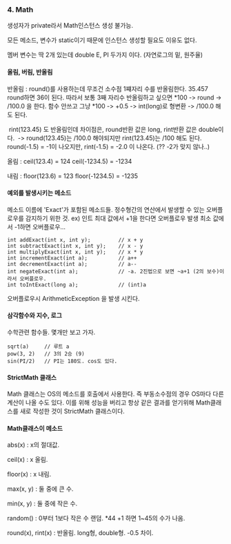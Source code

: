 ### 4. Math

생성자가 private라서 Math인스턴스 생성 불가능.

모든 메소드, 변수가 static이기 때문에 인스턴스 생성할 필요도 이유도 없다.

멤버 변수는 딱 2개 있는데 double E, PI 두가지 이다. (자연로그의 밑, 원주율)





#### 올림, 버림, 반올림

반올림 : round()를 사용하는데 무조건 소수점 1쨰자리 수를 반올림한다. 35.457 round하면 36이 된다.
		따라서 보통 3째 자리수 반올림하고 싶으면 *100 -> round -> /100.0 을 한다.
                함수 안쓰고 그냥 *100 -> +0.5 -> int(long)로 형변환 -> /100.0 해도 된다.

​		rint(123.45) 도 반올림인데 차이점은, round반환 값은 long, rint반환 값은 double이다.
​		-> round(123.45)는 /100.0 해야되지만 rint(123.45)는 /100 해도 된다.
​		round(-1.5) = -1이 나오지만, rint(-1.5) = -2.0 이 나온다. (?? -2가 맞지 않나..)

올림 : ceil(123.4) = 124	ceil(-1234.5) = -1234

내림 : floor(123.6) = 123	floor(-1234.5) = -1235





#### 예외를 발생시키는 메소드

메소드 이름에 'Exact'가 포함된 메소드들. 
정수형간의 연산에서 발생할 수 있는 오버플로우를 감지하기 위한 것.
ex) 인트 최대 값에서 +1을 한다면 오버플로우 발생 최소 값에서 -1하면 오버플로우...

```
int addExact(int x, int y);			// x + y
int subtractExact(int x, int y);	// x - y
int multiplyExact(int x, int y);	// x * y
int incrementExact(int a);			// a++
int decrementExact(int a);			// a--
int negateExact(int a);				// -a. 2진법으로 보면 ~a+1 (2의 보수)이라서 오버플로우.
int toIntExact(long a);				// (int)a
```

오버플로우시 ArithmeticException 을 발생 시킨다.





#### 삼각함수와 지수, 로그

수학관련 함수들. 몇개만 보고 가자.

```
sqrt(a) 	// 루트 a
pow(3, 2)	// 3의 2승 (9)
sin(PI/2)	// PI는 180도. cos도 있다.
```







#### StrictMath 클래스

Math 클래스는 OS의 메소드를 호출에서 사용한다.
즉 부동소수점의 경우 OS마다 다른 계산이 나올 수도 있다.
이를 위해 성능을 버리고 항상 같은 결과를 얻기위해 Math클래스를 새로 작성한 것이 StrictMath 클래스이다.





#### Math클래스이 메소드

abs(x) : x의 절대값.

ceil(x) : x 올림. 

floor(x) : x 내림.

max(x, y) : 둘 중에 큰 수. 

min(x, y) : 둘 중에 작은 수.

random() : 0부터 1보다 작은 수 랜덤. *44 +1 하면 1~45의 수가 나옴. 

round(x), rint(x) : 반올림. long형, double형. -0.5 차이.













